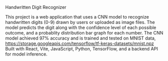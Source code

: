 Handwritten Digit Recognizer

This project is a web application that uses a CNN model to recognize handwritten digits (0-9) 
drawn by users or uploaded as image files. The model predicts the digit along with the confidence level of 
each possible outcome, and a probablity distribution bar graph for each number. The CNN model achieved 97% accuracy
and is trained and tested on MNIST data, https://storage.googleapis.com/tensorflow/tf-keras-datasets/mnist.npz
Built with React, Vite, JavaScript, Python, TensorFlow, and a backend API for model inference. 
